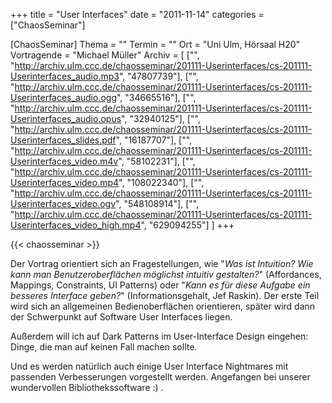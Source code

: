 +++
title = "User Interfaces"
date = "2011-11-14"
categories = ["ChaosSeminar"]

[ChaosSeminar]
Thema = ""
Termin = ""
Ort = "Uni Ulm, Hörsaal H20"
Vortragende = "Michael Müller"
Archiv = [
	["", "http://archiv.ulm.ccc.de/chaosseminar/201111-Userinterfaces/cs-201111-Userinterfaces_audio.mp3", "47807739"],
	["", "http://archiv.ulm.ccc.de/chaosseminar/201111-Userinterfaces/cs-201111-Userinterfaces_audio.ogg", "34665516"],
	["", "http://archiv.ulm.ccc.de/chaosseminar/201111-Userinterfaces/cs-201111-Userinterfaces_audio.opus", "32940125"],
	["", "http://archiv.ulm.ccc.de/chaosseminar/201111-Userinterfaces/cs-201111-Userinterfaces_slides.pdf", "16187707"],
	["", "http://archiv.ulm.ccc.de/chaosseminar/201111-Userinterfaces/cs-201111-Userinterfaces_video.m4v", "58102231"],
	["", "http://archiv.ulm.ccc.de/chaosseminar/201111-Userinterfaces/cs-201111-Userinterfaces_video.mp4", "108022340"],
	["", "http://archiv.ulm.ccc.de/chaosseminar/201111-Userinterfaces/cs-201111-Userinterfaces_video.ogv", "548108914"],
	["", "http://archiv.ulm.ccc.de/chaosseminar/201111-Userinterfaces/cs-201111-Userinterfaces_video_high.mp4", "629094255"]
	]
+++

{{< chaosseminar >}}

Der Vortrag orientiert sich an Fragestellungen, wie "*Was ist Intuition? Wie kann man Benutzeroberflächen möglichst intuitiv gestalten?*" (Affordances, Mappings, Constraints, UI Patterns) oder "*Kann es für diese Aufgabe ein besseres Interface geben?*" (Informationsgehalt, Jef Raskin). Der erste Teil wird sich an allgemeinen Bedienoberflächen orientieren, später wird dann der Schwerpunkt auf Software User Interfaces liegen.

Außerdem will ich auf Dark Patterns im User-Interface Design eingehen: Dinge, die man auf keinen Fall machen sollte.

Und es werden natürlich auch einige User Interface Nightmares mit passenden
Verbesserungen vorgestellt werden. Angefangen bei unserer wundervollen Bibliothekssoftware :) .
